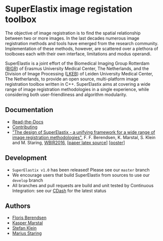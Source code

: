 # SuperElastix image registation toolbox #

The objective of image registration is to find the spatial
relationship between two or more images.
In the last decades numerous image registration methods
and tools have emerged from the research community.
Implementation of these methods, however, are scattered
over a plethora of toolboxes each with their own interface,
limitations and modus operandi.

SuperElastix is a joint effort of the Biomedical Imaging Group Rotterdam ([BIGR](http://www.bigr.nl/website/)) of Erasmus University Medical Center, The Netherlands, and the Division of Image Processing ([LKEB](http://www.lkeb.nl)) of Leiden University Medical Center, The Netherlands, to provide an open
source, multi-platform image registration toolbox written in C++. SuperElastix
aims at covering a wide range of image registration methodologies in a single experience,
while considering both user-friendliness and algorithm
modularity.

## Documentation ##
- [Read-the-Docs](http://superelastix.readthedocs.io/en/latest/index.html)
- [Contributing](CONTRIBUTING.md)
- ["The design of SuperElastix - a unifying framework for a wide range of image registration methodologies"](http://www.cv-foundation.org/openaccess/content_cvpr_2016_workshops/w15/papers/Berendsen_The_Design_of_CVPR_2016_paper.pdf), F. F. Berendsen, K. Marstal, S. Klein and M. Staring, [WBIR2016](http://wbir2016.doc.ic.ac.uk/), [[paper latex source](https://github.com/SuperElastix/Publications/tree/master/paperWBIR16)] [[poster](https://github.com/SuperElastix/Publications/blob/master/posterWBIR16/Poster_SuperElastix_WBIR.svg)]

## Development ##
- `SuperElastix v1.0` has been released! Please see our `master` branch
- We encourage users that build SuperElastix from sources to use our `develop` branch
- All branches and pull requests are build and unit tested by Continuous Integration: see our [CDash](https://my.cdash.org/index.php?project=SuperElastix) for the latest status

## Authors ##
- [Floris Berendsen](https://www.lumc.nl/org/radiologie/medewerkers/BerendsenF)
- [Kasper Marstal](http://www.bigr.nl/website/index.php?page=people&subpage=person&id=KasperMarstal)
- [Stefan Klein](http://www.bigr.nl/website/index.php?page=people&subpage=person&id=StefanKlein)
- [Marius Staring](https://www.lumc.nl/org/radiologie/medewerkers/912080517562222)
